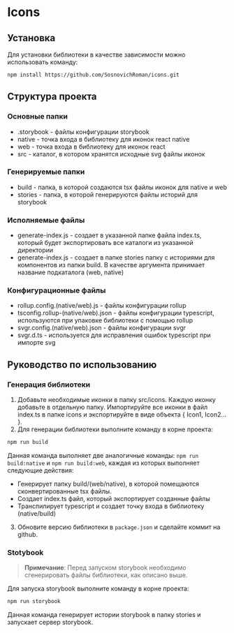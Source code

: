 # Icons
## Установка

Для установки библиотеки в качестве зависимости можно использовать команду: 

```sh
npm install https://github.com/SosnovichRoman/icons.git
```

## Структура проекта
### Основные папки

+ .storybook - файлы конфигурации storybook
+ native - точка входа в библиотеку для иконок react native
+ web - точка входа в библиотеку для иконок react
+ src - каталог, в котором хранятся исходные svg файлы иконок

### Генерируемые папки
+ build - папка, в которой создаются tsx файлы иконок для native и web
+ stories - папка, в которой генерируются файлы историй для storybook

### Исполняемые файлы
+ generate-index.js - создает в указанной папке файла index.ts, который будет экспортировать все каталоги из указанной директории
+ generate-index.js - создает в папке stories папку с историями для компонентов из папки build. В качестве аргумента принимает название подкаталога (web, native)

### Конфигурационные файлы
+ rollup.config.(native/web).js - файлы конфигурации rollup
+ tsconfig.rollup-(native/web).json - файлы конфигурации typescript, используются при упаковке библиотеки с помощью rollup
+ svgr.config.(native/web).json - файлы конфигурации svgr
+ svgr.d.ts - используется для исправления ошибок typescript при импорте svg

## Руководство по использованию
### Генерация библиотеки

1. Добавьте необходимые иконки в папку src/icons. Каждую иконку добавьте в отдельную папку. Импортируйте все иконки в файл index.ts в папке icons и экспортируйте в виде объекта { Icon1, Icon2... }.
2. Для генерации библиотеки выполните команду в корне проекта:

```sh
npm run build
```

Данная команда выполняет две аналогичные команды: ``` npm run build:native ``` и ``` npm run build:web ```, каждая из которых выполняет следующие действия:
+ Генерирует папку build/(web/native), в которой помещаются сконвертированные tsx файлы.
+ Создает index.ts файл, который экспортирует созданные файлы
+ Транспилирует typescript и создает точку входа в библиотеку (native/build)

3. Обновите версию библиотеки в ```package.json``` и сделайте коммит на github.

### Stotybook

> **Примечание**: Перед запуском storybook необходимо сгенерировать файлы библиотеки, как описано выше.

Для запуска storybook выполните команду в корне проекта:

```sh
npm run storybook
```
Данная команда генерирует истории storybook в папку stories и запускает сервер storybook.




